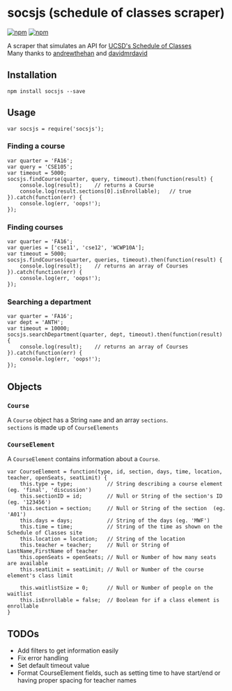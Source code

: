 # socsjs (schedule of classes scraper)
[![npm](https://img.shields.io/npm/v/socsjs.svg?style=flat-square)](https://www.npmjs.com/package/socsjs)
[![npm](https://img.shields.io/npm/l/socsjs.svg?style=flat-square)](https://www.npmjs.com/package/socsjs)

A scraper that simulates an API for [UCSD's Schedule of Classes](https://act.ucsd.edu/scheduleOfClasses/scheduleOfClassesStudent.htm)  
Many thanks to [andrewthehan](https://github.com/andrewthehan) and [davidmrdavid](https://github.com/davidmrdavid)

## Installation
```
npm install socsjs --save
```

## Usage
```
var socsjs = require('socsjs');
```
### Finding a course
```
var quarter = 'FA16';
var query = 'CSE105';
var timeout = 5000;
socsjs.findCourse(quarter, query, timeout).then(function(result) {
    console.log(result);    // returns a Course
    console.log(result.sections[0].isEnrollable);   // true
}).catch(function(err) {
    console.log(err, 'oops!');
});
```
### Finding courses
```
var quarter = 'FA16';
var queries = ['cse11', 'cse12', 'WCWP10A'];
var timeout = 5000;
socsjs.findCourses(quarter, queries, timeout).then(function(result) {
    console.log(result);    // returns an array of Courses
}).catch(function(err) {
    console.log(err, 'oops!');
});
```
### Searching a department
```
var quarter = 'FA16';
var dept = 'ANTH';
var timeout = 10000;
socsjs.searchDepartment(quarter, dept, timeout).then(function(result) {
    console.log(result);    // returns an array of Courses
}).catch(function(err) {
    console.log(err, 'oops!');
});
```
## Objects
### `Course`
A `Course` object has a String `name` and an array `sections`.  
`sections` is made up of `CourseElements`
### `CourseElement`
A `CourseElement` contains information about a `Course`.
```
var CourseElement = function(type, id, section, days, time, location, teacher, openSeats, seatLimit) {
    this.type = type;           // String describing a course element (eg. 'final', 'discussion')
    this.sectionID = id;        // Null or String of the section's ID (eg. '123456')
    this.section = section;     // Null or String of the section  (eg. 'A01')
    this.days = days;           // String of the days (eg. 'MWF')
    this.time = time;           // String of the time as shown on the Schedule of Classes site
    this.location = location;   // String of the location
    this.teacher = teacher;     // Null or String of LastName,FirstName of teacher
    this.openSeats = openSeats; // Null or Number of how many seats are available
    this.seatLimit = seatLimit; // Null or Number of the course element's class limit

    this.waitlistSize = 0;      // Null or Number of people on the waitlist
    this.isEnrollable = false;  // Boolean for if a class element is enrollable
}

```

## TODOs
- Add filters to get information easily
- Fix error handling
- Set default timeout value
- Format CourseElement fields, such as setting time to have start/end or having proper spacing for teacher names
